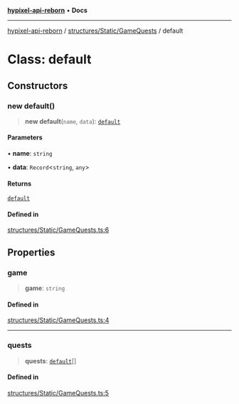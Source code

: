 [**hypixel-api-reborn**](../../../../README.md) • **Docs**

***

[hypixel-api-reborn](../../../../modules.md) / [structures/Static/GameQuests](../README.md) / default

# Class: default

## Constructors

### new default()

> **new default**(`name`, `data`): [`default`](default.md)

#### Parameters

• **name**: `string`

• **data**: `Record`\<`string`, `any`\>

#### Returns

[`default`](default.md)

#### Defined in

[structures/Static/GameQuests.ts:6](https://github.com/Kathund/REBORN-docs-TEST/blob/226e7f6a62bb6bca87ef0828ac84e9098d59f860/src/structures/Static/GameQuests.ts#L6)

## Properties

### game

> **game**: `string`

#### Defined in

[structures/Static/GameQuests.ts:4](https://github.com/Kathund/REBORN-docs-TEST/blob/226e7f6a62bb6bca87ef0828ac84e9098d59f860/src/structures/Static/GameQuests.ts#L4)

***

### quests

> **quests**: [`default`](../../Quest/classes/default.md)[]

#### Defined in

[structures/Static/GameQuests.ts:5](https://github.com/Kathund/REBORN-docs-TEST/blob/226e7f6a62bb6bca87ef0828ac84e9098d59f860/src/structures/Static/GameQuests.ts#L5)
